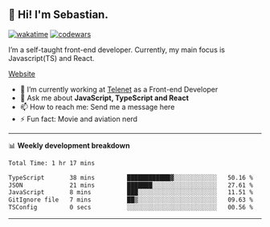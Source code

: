 ## 👋 Hi! I'm Sebastian.

[![wakatime](https://wakatime.com/badge/user/df0036c6-328a-4a39-be9b-e49417ed22a1.svg)](https://wakatime.com/@df0036c6-328a-4a39-be9b-e49417ed22a1)
[![codewars](https://www.codewars.com/users/sebavuye/badges/small)](https://www.codewars.com/users/sebavuye)

I’m a self-taught front-end developer. Currently, my main focus is Javascript(TS) and React.

[Website](https://sebastianvuye.be)

- 🔭 I’m currently working at [Telenet](https://telenet.be/) as a Front-end Developer
- 💬 Ask me about **JavaScript, TypeScript and React**
- 📫 How to reach me: Send me a message here
- ⚡ Fun fact: Movie and aviation nerd

-------

📊 **Weekly development breakdown**

<!--START_SECTION:waka-->

```txt
Total Time: 1 hr 17 mins

TypeScript       38 mins         ████████████▓░░░░░░░░░░░░   50.16 %
JSON             21 mins         ███████░░░░░░░░░░░░░░░░░░   27.61 %
JavaScript       8 mins          ███░░░░░░░░░░░░░░░░░░░░░░   11.51 %
GitIgnore file   7 mins          ██▒░░░░░░░░░░░░░░░░░░░░░░   09.63 %
TSConfig         0 secs          ░░░░░░░░░░░░░░░░░░░░░░░░░   00.56 %
```

<!--END_SECTION:waka-->
-------

